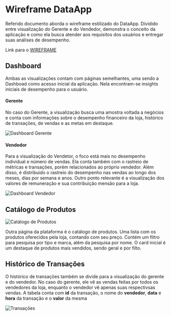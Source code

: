 # Wireframe DataApp

Referido documento aborda o wireframe estilizado do DataApp. Dividido entre visualização do Gerente e do Vendedor, demonstra o conceito da aplicação e como ela busca atender aos requisitos dos usuários e entregar suas análises de desempenho.

Link para o [WIREFRAME](https://www.figma.com/design/NmQsMbFMyhQBWruOXHU6IH/BCGenius?node-id=0-1&t=fDjNWY27bzzf6RFt-1)

## Dashboard

Ambas as visualizações contam com páginas semelhantes, uma sendo a Dashboad como acesso inicial da aplicação. Nela encontram-se insights iniciais de desempenho para o usuário.

#### Gerente

No caso do Gerente, a visualização busca uma amostra voltada a negócios e conta com informações sobre o desempenho financeiro da loja, histórico de transações, de vendas e as metas em destaque.

![Dashboard Gerente](https://i.imgur.com/MvjzUIO.png)
<!-- ![Dashboard Gerente](/docs/assets/Captura%20de%20imagem_20240916_110451.png) -->

#### Vendedor

Para a visualização do Vendetor, o foco está mais no desempenho individual e número de vendas. Ela conta também com o rastreio de métricas e transações, porém relacionados ao próprio vendedor. Além disso, é distribuido o rastreio do desempenho nas vendas ao longo dos meses, dias por semana e anos. Outro ponto relevante é a visualização dos valores de remuneração e sua contribuição mensão para a loja.

![Dashboard Vendedor](https://i.imgur.com/lRxcqyR.png)
<!-- ![Dashboard Vendedor](/docs/assets/Captura%20de%20imagem_20240916_112133.png) -->

## Catálogo de Produtos

![Catálogo de Produtos](https://i.imgur.com/HMeY5ft.png)
<!-- ![Catálogo de Produtos](/docs/assets/Captura%20de%20imagem_20240916_113419.png) -->

Outra página da plataforma é o catálogo de produtos. Uma lista com os produtos oferecidos pela loja, contando com seu preço. Contém um filtro para pesquisa por tipo e marca, além da pesquisa por nome. O card inicial é um destaque de produtos mais vendidos, sendo geral e por filto.

## Histórico de Transações

O histórico de transações também se divide para a visualização do gerente e do vendedor. No caso do gerente, ele vê as vendas feitas por todos os vendedores da loja, enquanto o vendedor vê apenas suas respectivsas vendas. A tabela conta com **id** da transação, o nome do **vendedor**, **data** e **hora** da transação e o **valor** da mesma

![Transações](https://i.imgur.com/d3ht5lp.png)
<!-- ![Transações](/docs/assets/Captura%20de%20imagem_20240916_114808.png) -->

